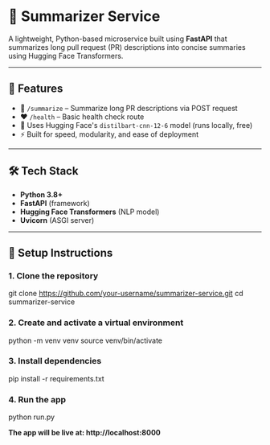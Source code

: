 # 🧠 Summarizer Service

A lightweight, Python-based microservice built using **FastAPI** that summarizes long pull request (PR) descriptions into concise summaries using Hugging Face Transformers.

---

## 🚀 Features

- 🔁 `/summarize` – Summarize long PR descriptions via POST request
- ❤️ `/health` – Basic health check route
- 🤖 Uses Hugging Face's `distilbart-cnn-12-6` model (runs locally, free)
- ⚡ Built for speed, modularity, and ease of deployment

---

## 🛠 Tech Stack

- **Python 3.8+**
- **FastAPI** (framework)
- **Hugging Face Transformers** (NLP model)
- **Uvicorn** (ASGI server)

---

## 🔧 Setup Instructions

### 1. Clone the repository

git clone https://github.com/your-username/summarizer-service.git
cd summarizer-service

### 2. Create and activate a virtual environment

python -m venv venv
source venv/bin/activate

### 3. Install dependencies

pip install -r requirements.txt

### 4. Run the app

python run.py

**The app will be live at: http://localhost:8000**
